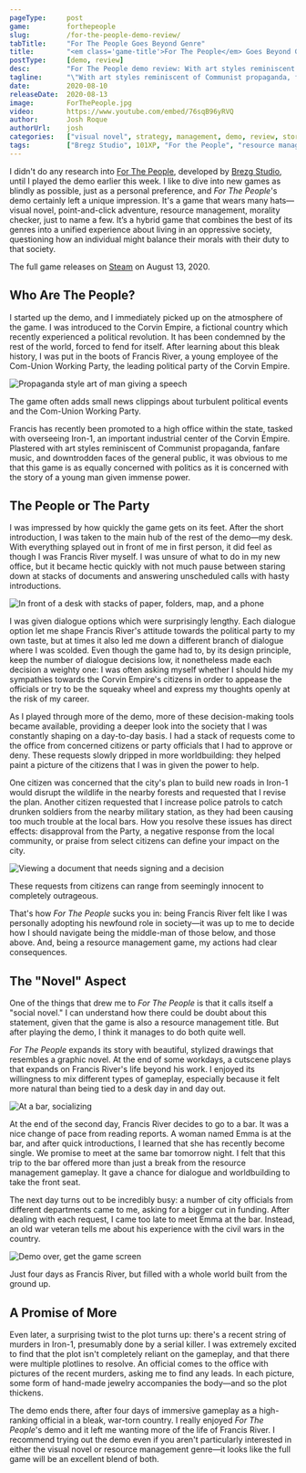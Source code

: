 ```yaml
---
pageType:     post
game:         forthepeople
slug:         /for-the-people-demo-review/
tabTitle:     "For The People Goes Beyond Genre"
title:        "<em class='game-title'>For The People</em> Goes Beyond Genre"
postType:     [demo, review]
desc:         "For The People demo review: With art styles reminiscent of Communist propaganda, fanfare music, and downtrodden faces of the general public, this game is as concerned with politics as it is with the story of a young man given immense power."
tagline:      "\"With art styles reminiscent of Communist propaganda, fanfare music, and downtrodden faces of the general public, this game is as concerned with politics as it is with the story of a young man given immense power.\""
date:         2020-08-10
releaseDate:  2020-08-13
image:        ForThePeople.jpg
video:        https://www.youtube.com/embed/76sqB96yRVQ
author:       Josh Roque
authorUrl:    josh
categories:   ["visual novel", strategy, management, demo, review, story]
tags:         ["Bregz Studio", 101XP, "For the People", "resource management"]
---
```

I didn't do any research into [For The People](https://store.101xp.com/forthepeople/en/), developed by [Brezg Studio](https://twitter.com/forthepeoplegme), until I played the demo earlier this week. I like to dive into new games as blindly as possible, just as a personal preference, and *For The People*'s demo certainly left a unique impression. It's a game that wears many hats—visual novel, point-and-click adventure, resource management, morality checker, just to name a few. It’s a hybrid game that combines the best of its genres into a unified experience about living in an oppressive society, questioning how an individual might balance their morals with their duty to that society.

The full game releases on [Steam](https://store.steampowered.com/app/1146600/For_the_People/) on August 13, 2020.

## Who Are The People?

I started up the demo, and I immediately picked up on the atmosphere of the game. I was introduced to the Corvin Empire, a fictional country which recently experienced a political revolution. It has been condemned by the rest of the world, forced to fend for itself. After learning about this bleak history, I was put in the boots of Francis River, a young employee of the Com-Union Working Party, the leading political party of the Corvin Empire.

![Propaganda style art of man giving a speech][image0]

<figcaption>The game often adds small news clippings about turbulent political events and the Com-Union Working Party.</figcaption>

Francis has recently been promoted to a high office within the state, tasked with overseeing Iron-1, an important industrial center of the Corvin Empire. Plastered with art styles reminiscent of Communist propaganda, fanfare music, and downtrodden faces of the general public, it was obvious to me that this game is as equally concerned with politics as it is concerned with the story of a young man given immense power.

## The People or The Party

I was impressed by how quickly the game gets on its feet. After the short introduction, I was taken to the main hub of the rest of the demo—my desk. With everything splayed out in front of me in first person, it did feel as though I was Francis River myself. I was unsure of what to do in my new office, but it became hectic quickly with not much pause between staring down at stacks of documents and answering unscheduled calls with hasty introductions.

![In front of a desk with stacks of paper, folders, map, and a phone][image1]

I was given dialogue options which were surprisingly lengthy. Each dialogue option let me shape Francis River's attitude towards the political party to my own taste, but at times it also led me down a different branch of dialogue where I was scolded. Even though the game had to, by its design principle, keep the number of dialogue decisions low, it nonetheless made each decision a weighty one: I was often asking myself whether I should hide my sympathies towards the Corvin Empire's citizens in order to appease the officials or try to be the squeaky wheel and express my thoughts openly at the risk of my career.

As I played through more of the demo, more of these decision-making tools became available, providing a deeper look into the society that I was constantly shaping on a day-to-day basis. I had a stack of requests come to the office from concerned citizens or party officials that I had to approve or deny. These requests slowly dripped in more worldbuilding: they helped paint a picture of the citizens that I was in given the power to help.

One citizen was concerned that the city's plan to build new roads in Iron-1 would disrupt the wildlife in the nearby forests and requested that I revise the plan. Another citizen requested that I increase police patrols to catch drunken soldiers from the nearby military station, as they had been causing too much trouble at the local bars. How you resolve these issues has direct effects: disapproval from the Party, a negative response from the local community, or praise from select citizens can define your impact on the city.

![Viewing a document that needs signing and a decision][image2]

<figcaption>These requests from citizens can range from seemingly innocent to completely outrageous.</figcaption>

That's how *For The People* sucks you in: being Francis River felt like I was personally adopting his newfound role in society—it was up to me to decide how I should navigate being the middle-man of those below, and those above. And, being a resource management game, my actions had clear consequences.

## The "Novel" Aspect

One of the things that drew me to *For The People* is that it calls itself a "social novel." I can understand how there could be doubt about this statement, given that the game is also a resource management title. But after playing the demo, I think it manages to do both quite well.

*For The People* expands its story with beautiful, stylized drawings that resembles a graphic novel. At the end of some workdays, a cutscene plays that expands on Francis River's life beyond his work. I enjoyed its willingness to mix different types of gameplay, especially because it felt more natural than being tied to a desk day in and day out.

![At a bar, socializing][image3]

At the end of the second day, Francis River decides to go to a bar. It was a nice change of pace from reading reports. A woman named Emma is at the bar, and after quick introductions, I learned that she has recently become single. We promise to meet at the same bar tomorrow night. I felt that this trip to the bar offered more than just a break from the resource management gameplay. It gave a chance for dialogue and worldbuilding to take the front seat.

The next day turns out to be incredibly busy: a number of city officials from different departments came to me, asking for a bigger cut in funding. After dealing with each request, I came too late to meet Emma at the bar. Instead, an old war veteran tells me about his experience with the civil wars in the country.

![Demo over, get the game screen][image4]

<figcaption>Just four days as Francis River, but filled with a whole world built from the ground up.</figcaption>

## A Promise of More

Even later, a surprising twist to the plot turns up: there's a recent string of murders in Iron-1, presumably done by a serial killer. I was extremely excited to find that the plot isn't completely reliant on the gameplay, and that there were multiple plotlines to resolve. An official comes to the office with pictures of the recent murders, asking me to find any leads. In each picture, some form of hand-made jewelry accompanies the body—and so the plot thickens.

The demo ends there, after four days of immersive gameplay as a high-ranking official in a bleak, war-torn country. I really enjoyed *For The People*'s demo and it left me wanting more of the life of Francis River. I recommend trying out the demo even if you aren't particularly interested in either the visual novel or resource management genre—it looks like the full game will be an excellent blend of both.

[image0]: ../../../images/post/forthepeople/ForThePeople0.jpg
[image1]: ../../../images/post/forthepeople/ForThePeople1.jpg
[image2]: ../../../images/post/forthepeople/ForThePeople2.jpg
[image3]: ../../../images/post/forthepeople/ForThePeople3.jpg
[image4]: ../../../images/post/forthepeople/ForThePeople4.jpg
